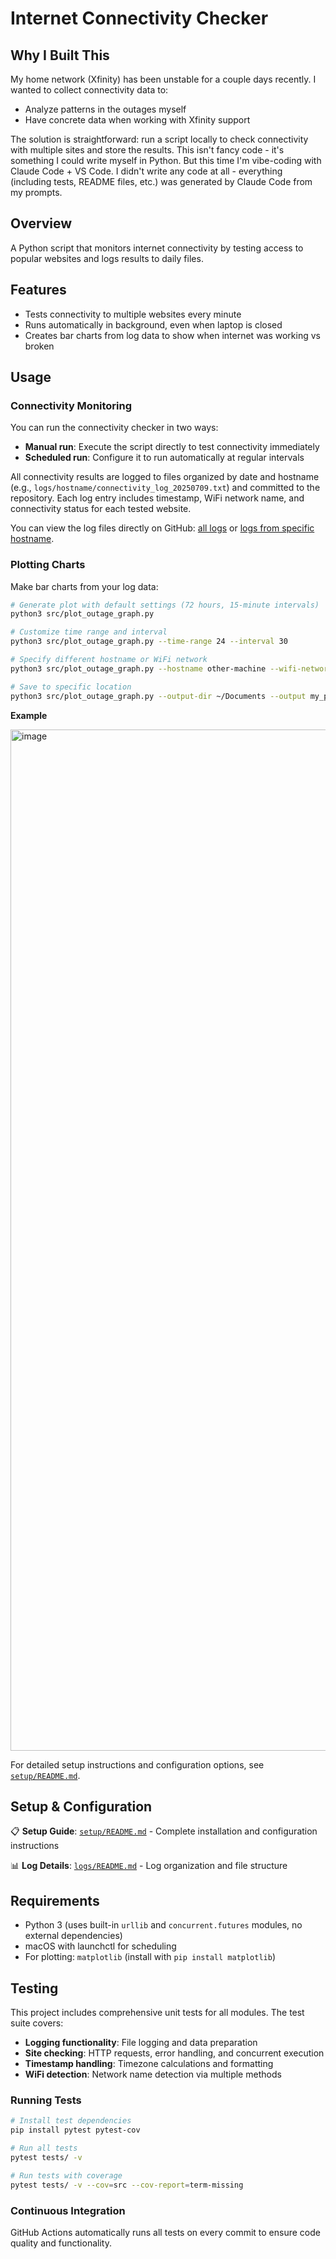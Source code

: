 # Internet Connectivity Checker

## Why I Built This

My home network (Xfinity) has been unstable for a couple days recently. I wanted to collect connectivity data to:
- Analyze patterns in the outages myself
- Have concrete data when working with Xfinity support

The solution is straightforward: run a script locally to check connectivity with multiple sites and store the results. This isn't fancy code - it's something I could write myself in Python. But this time I'm vibe-coding with Claude Code + VS Code. I didn't write any code at all - everything (including tests, README files, etc.) was generated by Claude Code from my prompts.

## Overview

A Python script that monitors internet connectivity by testing access to popular websites and logs results to daily files.

## Features

- Tests connectivity to multiple websites every minute
- Runs automatically in background, even when laptop is closed
- Creates bar charts from log data to show when internet was working vs broken

## Usage

### Connectivity Monitoring

You can run the connectivity checker in two ways:

- **Manual run**: Execute the script directly to test connectivity immediately
- **Scheduled run**: Configure it to run automatically at regular intervals

All connectivity results are logged to files organized by date and hostname (e.g., `logs/hostname/connectivity_log_20250709.txt`) and committed to the repository. Each log entry includes timestamp, WiFi network name, and connectivity status for each tested website. 

You can view the log files directly on GitHub: [all logs](https://github.com/zhengziying78/xfinity-outage/tree/main/logs) or [logs from specific hostname](https://github.com/zhengziying78/xfinity-outage/tree/main/logs/Ziyings-MacBook-Pro.local).

### Plotting Charts

Make bar charts from your log data:

```bash
# Generate plot with default settings (72 hours, 15-minute intervals)
python3 src/plot_outage_graph.py

# Customize time range and interval
python3 src/plot_outage_graph.py --time-range 24 --interval 30

# Specify different hostname or WiFi network
python3 src/plot_outage_graph.py --hostname other-machine --wifi-network "MyWiFi"

# Save to specific location
python3 src/plot_outage_graph.py --output-dir ~/Documents --output my_plot.png
```

**Example**

<img width="3569" height="1634" alt="image" src="https://github.com/user-attachments/assets/045686bc-ec1d-4c9e-bea5-18551ba84471" />

For detailed setup instructions and configuration options, see [`setup/README.md`](setup/README.md).

## Setup & Configuration

📋 **Setup Guide**: [`setup/README.md`](setup/README.md) - Complete installation and configuration instructions

📊 **Log Details**: [`logs/README.md`](logs/README.md) - Log organization and file structure

## Requirements

- Python 3 (uses built-in `urllib` and `concurrent.futures` modules, no external dependencies)
- macOS with launchctl for scheduling
- For plotting: `matplotlib` (install with `pip install matplotlib`)

## Testing

This project includes comprehensive unit tests for all modules. The test suite covers:

- **Logging functionality**: File logging and data preparation
- **Site checking**: HTTP requests, error handling, and concurrent execution
- **Timestamp handling**: Timezone calculations and formatting
- **WiFi detection**: Network name detection via multiple methods

### Running Tests

```bash
# Install test dependencies
pip install pytest pytest-cov

# Run all tests
pytest tests/ -v

# Run tests with coverage
pytest tests/ -v --cov=src --cov-report=term-missing
```

### Continuous Integration

GitHub Actions automatically runs all tests on every commit to ensure code quality and functionality.

